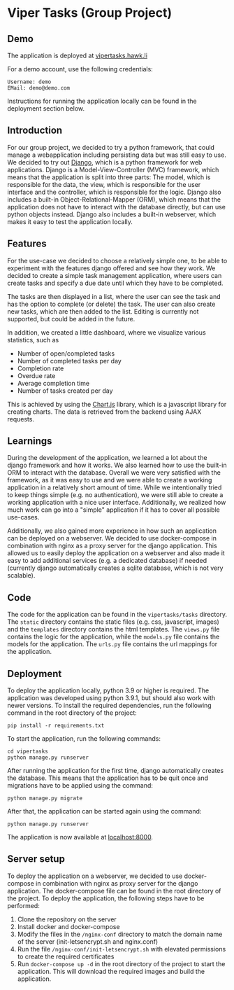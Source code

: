 # Viper Tasks (Group Project)

## Demo

The application is deployed at [vipertasks.hawk.li](https://vipertasks.hawk.li)

For a demo account, use the following credentials:

```
Username: demo
EMail: demo@demo.com
```

Instructions for running the application locally can be found in the deployment section below.

## Introduction

For our group project, we decided to try a python framework, that could manage a webapplication including persisting data but was still easy to use. We decided to try out [Django](https://www.djangoproject.com/), which is a python framework for web applications. Django is a Model-View-Controller (MVC) framework, which means that the application is split into three parts: The model, which is responsible for the data, the view, which is responsible for the user interface and the controller, which is responsible for the logic. Django also includes a built-in Object-Relational-Mapper (ORM), which means that the application does not have to interact with the database directly, but can use python objects instead. Django also includes a built-in webserver, which makes it easy to test the application locally.

## Features

For the use-case we decided to choose a relatively simple one, to be able to experiment with the features django offered and see how they work. We decided to create a simple task management application, where users can create tasks and specify a due date until which they have to be completed.

The tasks are then displayed in a list, where the user can see the task and has the option to complete (or delete) the task. The user can also create new tasks, which are then added to the list. Editing is currently not supported, but could be added in the future.

In addition, we created a little dashboard, where we visualize various statistics, such as
- Number of open/completed tasks
- Number of completed tasks per day
- Completion rate
- Overdue rate
- Average completion time
- Number of tasks created per day

This is achieved by using the [Chart.js](https://www.chartjs.org/) library, which is a javascript library for creating charts. The data is retrieved from the backend using AJAX requests.

## Learnings

During the development of the application, we learned a lot about the django framework and how it works. We also learned how to use the built-in ORM to interact with the database. Overall we were very satisfied with the framework, as it was easy to use and we were able to create a working application in a relatively short amount of time. While we intentionally tried to keep things simple (e.g. no authentication), we were still able to create a working application with a nice user interface. Additionally, we realized how much work can go into a "simple" application if it has to cover all possible use-cases.

Additionally, we also gained more experience in how such an application can be deployed on a webserver. We decided to use docker-compose in combination with nginx as a proxy server for the django application. This allowed us to easily deploy the application on a webserver and also made it easy to add additional services (e.g. a dedicated database) if needed (currently django automatically creates a sqlite database, which is not very scalable).

## Code

The code for the application can be found in the `vipertasks/tasks` directory. The `static` directory contains the static files (e.g. css, javascript, images) and the `templates` directory contains the html templates. The `views.py` file contains the logic for the application, while the `models.py` file contains the models for the application. The `urls.py` file contains the url mappings for the application.

## Deployment

To deploy the application locally, python 3.9 or higher is required. The application was developed using python 3.9.1, but should also work with newer versions. To install the required dependencies, run the following command in the root directory of the project:

```
pip install -r requirements.txt
```

To start the application, run the following commands:

```
cd vipertasks
python manage.py runserver
```

After running the application for the first time, django automatically creates the database. This means that the application has to be quit once and migrations have to be applied using the command:

```
python manage.py migrate
```

After that, the application can be started again using the command:

```
python manage.py runserver
```

The application is now available at [localhost:8000](http://localhost:8000).

## Server setup

To deploy the application on a webserver, we decided to use docker-compose in combination with nginx as proxy server for the django application. The docker-compose file can be found in the root directory of the project. To deploy the application, the following steps have to be performed:

1. Clone the repository on the server
2. Install docker and docker-compose
3. Modify the files in the `/nginx-conf` directory to match the domain name of the server (init-letsencrypt.sh and nginx.conf)
4. Run the file `/nginx-conf/init-letsencrypt.sh` with elevated permissions to create the required certificates
5. Run `docker-compose up -d` in the root directory of the project to start the application. This will download the required images and build the application.
